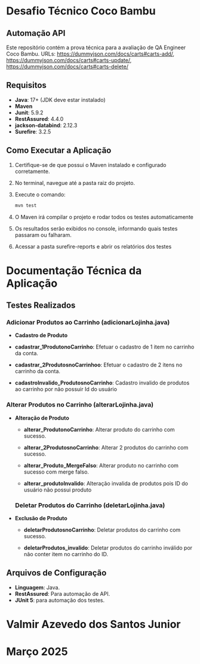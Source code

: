 # Desafio Técnico Coco Bambu

## Automação API

Este repositório contém a prova técnica para a avaliação de QA Engineer Coco Bambu.
URLs: https://dummyjson.com/docs/carts#carts-add/, https://dummyjson.com/docs/carts#carts-update/, https://dummyjson.com/docs/carts#carts-delete/

## Requisitos

- **Java**: 17+ (JDK deve estar instalado)
- **Maven**
- **Junit**: 5.9.2
- **RestAssured**: 4.4.0
- **jackson-databind**: 2.12.3
- **Surefire**: 3.2.5

## Como Executar a Aplicação

1. Certifique-se de que possui o Maven instalado e configurado corretamente.
2. No terminal, navegue até a pasta raiz do projeto.
3. Execute o comando:

   ```bash
   mvn test

4. O Maven irá compilar o projeto e rodar todos os testes automaticamente
5. Os resultados serão exibidos no console, informando quais testes passaram ou falharam.
6. Acessar a pasta surefire-reports e abrir os relatórios dos testes


# Documentação Técnica da Aplicação
  
## Testes Realizados

### Adicionar Produtos ao Carrinho (adicionarLojinha.java)
- **Cadastro de Produto**
- **cadastrar_1ProdutonoCarrinho**: Efetuar o cadastro de 1 item no carrinho da conta.

- **cadastrar_2ProdutosnoCarrinhoo**: Efetuar o cadastro de 2 itens no carrinho da conta.

- **cadastroInvalido_ProdutosnoCarrinho**: Cadastro invalido de produtos ao carrinho por não possuir Id do usuário

### Alterar Produtos no Carrinho (alterarLojinha.java)
- **Alteração de Produto**
  - **alterar_ProdutonoCarrinho**: Alterar produto do carrinho com sucesso.

  - **alterar_2ProdutosnoCarrinho**: Alterar 2 produtos do carrinho com sucesso.

  - **alterar_Produto_MergeFalso**: Alterar produto no carrinho com sucesso com merge falso.

  - **alterar_produtoInvalido**: Alteração invalida de produtos pois ID do usuário não possui produto

  ### Deletar Produtos do Carrinho (deletarLojinha.java)
- **Exclusão de Produto**
  - **deletarProdutosnoCarrinho**: Deletar produtos do carrinho com sucesso.

  - **deletarProdutos_invalido**: Deletar produtos do carrinho inválido por não conter item no carrinho do ID.

## Arquivos de Configuração

- **Linguagem**: Java.
- **RestAssured**: Para automação de API.
- **JUnit 5**: para automação dos testes.

# Valmir Azevedo dos Santos Junior
# Março 2025
